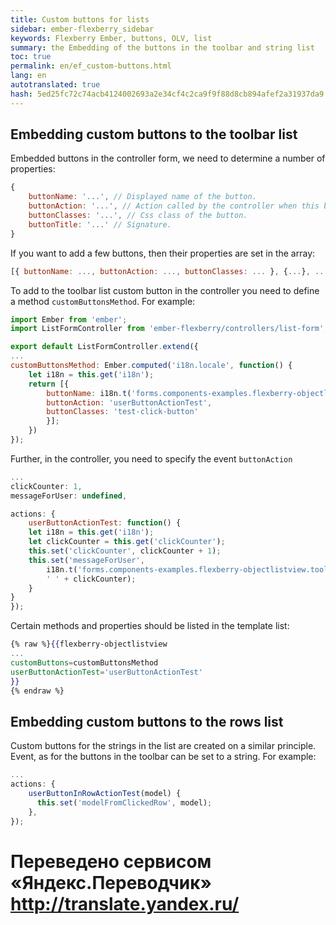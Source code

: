 ```yaml
--- 
title: Custom buttons for lists 
sidebar: ember-flexberry_sidebar 
keywords: Flexberry Ember, buttons, OLV, list 
summary: the Embedding of the buttons in the toolbar and string list 
toc: true 
permalink: en/ef_custom-buttons.html 
lang: en 
autotranslated: true 
hash: 5ed25fc72c74acb4124002693a2e34cf4c2ca9f9f88d8cb894afef2a31937da9 
--- 
```


## Embedding custom buttons to the toolbar list 

Embedded buttons in the controller form, we need to determine a number of properties: 

```javascript
{
    buttonName: '...', // Displayed name of the button. 
    buttonAction: '...', // Action called by the controller when this button is clicked (should be specified in the template). 
    buttonClasses: '...', // Css class of the button. 
    buttonTitle: '...' // Signature. 
}
``` 

If you want to add a few buttons, then their properties are set in the array: 

```javascript
[{ buttonName: ..., buttonAction: ..., buttonClasses: ... }, {...}, ...]
``` 

To add to the toolbar list custom button in the controller you need to define a method `customButtonsMethod`. For example: 

```javascript
import Ember from 'ember';
import ListFormController from 'ember-flexberry/controllers/list-form';

export default ListFormController.extend({
...
customButtonsMethod: Ember.computed('i18n.locale', function() {
    let i18n = this.get('i18n');
    return [{
        buttonName: i18n.t('forms.components-examples.flexberry-objectlistview.toolbar-custom-buttons-example.custom-button-name'),
        buttonAction: 'userButtonActionTest',
        buttonClasses: 'test-click-button'
        }];
    })
});
``` 

Further, in the controller, you need to specify the event `buttonAction` 

```javascript
...
clickCounter: 1,
messageForUser: undefined,

actions: {
    userButtonActionTest: function() {
    let i18n = this.get('i18n');
    let clickCounter = this.get('clickCounter');
    this.set('clickCounter', clickCounter + 1);
    this.set('messageForUser',
        i18n.t('forms.components-examples.flexberry-objectlistview.toolbar-custom-buttons-example.custom-message').string +
        ' ' + clickCounter);
    }
}
});
``` 

Certain methods and properties should be listed in the template list: 

```hbs
{% raw %}{{flexberry-objectlistview
...
customButtons=customButtonsMethod
userButtonActionTest='userButtonActionTest'
}}
{% endraw %}
``` 

## Embedding custom buttons to the rows list 

Custom buttons for the strings in the list are created on a similar principle. Event, as for the buttons in the toolbar can be set to a string. For example: 

```javascript
...
actions: {
    userButtonInRowActionTest(model) {
      this.set('modelFromClickedRow', model);
    },
});
``` 



 # Переведено сервисом «Яндекс.Переводчик» http://translate.yandex.ru/